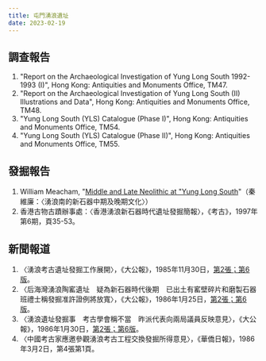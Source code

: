 ```yaml
---
title: 屯門湧浪遺址
date: 2023-02-19
---
```

<adsense></adsense>

## 調查報告
1. "Report on the Archaeological Investigation of Yung Long South 1992-1993 (I)", Hong Kong: Antiquities and Monuments Office, TM47.
2. "Report on the Archaeological Investigation of Yung Long South (II) Illustrations and Data", Hong Kong: Antiquities and Monuments Office, TM48.
3. "Yung Long South (YLS) Catalogue (Phase I)", Hong Kong: Antiquities and Monuments Office, TM54.
4. "Yung Long South (YLS) Catalogue (Phase II)", Hong Kong: Antiquities and Monuments Office, TM55.
## 發掘報告
1. William Meacham, "[Middle and Late Neolithic at "Yung Long South](https://www.lordwilson-heritagetrust.org.hk/filemanager/archive/project_doc/10-9/chp37.pdf)"（秦維廉：〈湧浪南的新石器中期及晚期文化〉）
2. 香港古物古蹟辦事處：〈香港湧浪新石器時代遺址發掘簡報〉，《考古》，1997年第6期，頁35-53。
## 新聞報道
1. 〈湧浪考古遺址發掘工作展開〉，《大公報》，1985年11月30日，[第2張；第6版](https://mmis.hkpl.gov.hk/coverpage/-/coverpage/view?_coverpage_WAR_mmisportalportlet_hsf=湧浪考古&_coverpage_WAR_mmisportalportlet_actual_q=%28%20verbatim_dc.collection%3A%28%22Old%5C%20HK%5C%20Newspapers%22%29%20%29%20AND+%28%20%28%20allTermsMandatory%3A%28true%29%20OR+all_dc.title%3A%28湧浪考古%29%20OR+all_dc.creator%3A%28湧浪考古%29%20OR+all_dc.contributor%3A%28湧浪考古%29%20OR+all_dc.subject%3A%28湧浪考古%29%20OR+fulltext%3A%28湧浪考古%29%20OR+all_dc.description%3A%28湧浪考古%29%20%29%20%29&_coverpage_WAR_mmisportalportlet_sort_field=score&p_r_p_-1078056564_c=QF757YsWv59H%2FuxqfBwEJDA8VxSv%2BVil&_coverpage_WAR_mmisportalportlet_o=0&_coverpage_WAR_mmisportalportlet_sort_order=desc)。
2. 〈后海灣湧浪陶窰遺址　疑為新石器時代後期　已出土有窰壁碎片和磨製石器　班禮士稱發掘准許證例將放寬〉，《大公報》，1986年1月25日，[第2張；第6版](https://mmis.hkpl.gov.hk/coverpage/-/coverpage/view?_coverpage_WAR_mmisportalportlet_hsf=湧浪&p_r_p_-1078056564_c=QF757YsWv59H%2FuxqfBwEJF42W70v1jGE&_coverpage_WAR_mmisportalportlet_o=5&_coverpage_WAR_mmisportalportlet_actual_q=%28%20verbatim_dc.collection%3A%28%22Old%5C%20HK%5C%20Newspapers%22%29%20%29%20AND+%28%20%28%20allTermsMandatory%3A%28true%29%20OR+all_dc.title%3A%28湧浪%29%20OR+all_dc.creator%3A%28湧浪%29%20OR+all_dc.contributor%3A%28湧浪%29%20OR+all_dc.subject%3A%28湧浪%29%20OR+fulltext%3A%28湧浪%29%20OR+all_dc.description%3A%28湧浪%29%20%29%20%29&_coverpage_WAR_mmisportalportlet_sort_order=desc&_coverpage_WAR_mmisportalportlet_sort_field=dc.publicationdate_bsort)。
3. 〈湧浪遺址發掘事　考古學會稱不當　昨派代表向兩局議員反映意見〉，《大公報》，1986年1月30日，[第2張；第6版](https://mmis.hkpl.gov.hk/coverpage/-/coverpage/view?_coverpage_WAR_mmisportalportlet_hsf=湧浪&p_r_p_-1078056564_c=QF757YsWv59H%2FuxqfBwEJPxdTBgTulR%2F&_coverpage_WAR_mmisportalportlet_o=4&_coverpage_WAR_mmisportalportlet_actual_q=%28%20verbatim_dc.collection%3A%28%22Old%5C%20HK%5C%20Newspapers%22%29%20%29%20AND+%28%20%28%20allTermsMandatory%3A%28true%29%20OR+all_dc.title%3A%28湧浪%29%20OR+all_dc.creator%3A%28湧浪%29%20OR+all_dc.contributor%3A%28湧浪%29%20OR+all_dc.subject%3A%28湧浪%29%20OR+fulltext%3A%28湧浪%29%20OR+all_dc.description%3A%28湧浪%29%20%29%20%29&_coverpage_WAR_mmisportalportlet_sort_order=desc&_coverpage_WAR_mmisportalportlet_sort_field=dc.publicationdate_bsort)。
4. 〈中國考古家應邀參觀湧浪考古工程交換發掘所得意見〉，《華僑日報》，1986年3月2日，第4張第1頁。